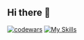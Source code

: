 ## Hi there 👋
[![codewars](https://www.codewars.com/users/Aruytehno/badges/large)](https://www.codewars.com/users/Aruytehno)
[![My Skills](https://skillicons.dev/icons?i=py,django,sqlite)](https://skillicons.dev)

<!--
**aruytehno/aruytehno** is a ✨ _special_ ✨ repository because its `README.md` (this file) appears on your GitHub profile.

Here are some ideas to get you started:

- 🔭 I’m currently working on ...
- 🌱 I’m currently learning ...
- 👯 I’m looking to collaborate on ...
- 🤔 I’m looking for help with ...
- 💬 Ask me about ...
- 📫 How to reach me: ...
- 😄 Pronouns: ...
- ⚡ Fun fact: ...
-->

